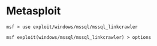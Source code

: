 # Metasploit

```
msf > use exploit/windows/mssql/mssql_linkcrawler

msf exploit(windows/mssql/mssql_linkcrawler) > options
```